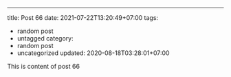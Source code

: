 ---
title: Post 66
date: 2021-07-22T13:20:49+07:00
tags:
  - random post
  - untagged
category:
  - random post
  - uncategorized
updated: 2020-08-18T03:28:01+07:00

This is content of post 66